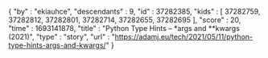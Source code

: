 {
  "by" : "ekiauhce",
  "descendants" : 9,
  "id" : 37282385,
  "kids" : [ 37282759, 37282812, 37282801, 37282714, 37282655, 37282695 ],
  "score" : 20,
  "time" : 1693141878,
  "title" : "Python Type Hints – *args and **kwargs (2021)",
  "type" : "story",
  "url" : "https://adamj.eu/tech/2021/05/11/python-type-hints-args-and-kwargs/"
}
